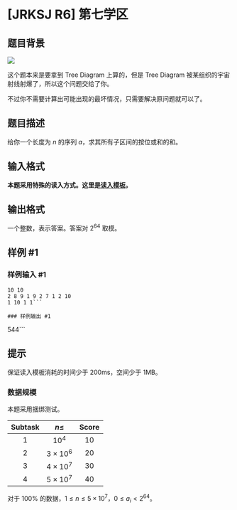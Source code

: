 # [JRKSJ R6] 第七学区

## 题目背景

![](https://cdn.luogu.com.cn/upload/image_hosting/jswrnw5w.png)

这个题本来是要拿到 Tree Diagram 上算的，但是 Tree Diagram 被某组织的宇宙射线射爆了，所以这个问题交给了你。

不过你不需要计算出可能出现的最坏情况，只需要解决原问题就可以了。

## 题目描述

给你一个长度为 $n$ 的序列 $a$，求其所有子区间的按位或和的和。

## 输入格式

**本题采用特殊的读入方式。这里是[读入模板](https://www.luogu.com.cn/paste/rz2t978c)。**



## 输出格式

一个整数，表示答案。答案对 $2^{64}$ 取模。

## 样例 #1

### 样例输入 #1
```
10 10
2 8 9 1 9 2 7 1 2 10
1 10 1 1```

### 样例输出 #1

```
544```

## 提示

保证读入模板消耗的时间少于 200ms，空间少于 1MB。

### 数据规模

本题采用捆绑测试。

| $\text{Subtask}$ | $n\le$ | $\text{Score}$ |
| :----------: | :----------: | :----------: | 
| $1$ | $10^4$ | $10$ |
| $2$ | $3\times 10^6$ | $20$ |
| $3$ | $4\times 10^7$ | $30$ |
| $4$ | $5\times 10^7$ | $40$ |

对于 $100\%$ 的数据，$1\le n\le 5\times 10^7$，$0\le a_i <2^{64}$。
